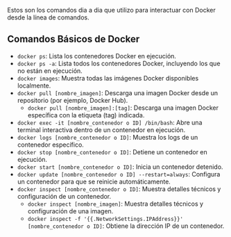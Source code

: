 Estos son los comandos dia a dia que utilizo para interactuar con Docker desde la línea de comandos.

## Comandos Básicos de Docker
- `docker ps`: Lista los contenedores Docker en ejecución.
- `docker ps -a`: Lista todos los contenedores Docker, incluyendo los que no están en ejecución.
- `docker images`: Muestra todas las imágenes Docker disponibles localmente.
- `docker pull [nombre_imagen]`: Descarga una imagen Docker desde un repositorio (por ejemplo, Docker Hub).
  - `docker pull [nombre_imagen]:[tag]`: Descarga una imagen Docker específica con la etiqueta (tag) indicada.
- `docker exec -it [nombre_contenedor o ID] /bin/bash`: Abre una terminal interactiva dentro de un contenedor en ejecución.
- `docker logs [nombre_contenedor o ID]`: Muestra los logs de un contenedor específico.
- `docker stop [nombre_contenedor o ID]`: Detiene un contenedor en ejecución.
- `docker start [nombre_contenedor o ID]`: Inicia un contenedor detenido.
- `docker update [nombre_contenedor o ID] --restart=always`: Configura un contenedor para que se reinicie automáticamente.
- `docker inspect [nombre_contenedor o ID]`: Muestra detalles técnicos y configuración de un contenedor.
  - `docker inspect [nombre_imagen]`: Muestra detalles técnicos y configuración de una imagen.
  - `docker inspect -f '{{.NetworkSettings.IPAddress}}' [nombre_contenedor o ID]`: Obtiene la dirección IP de un contenedor.